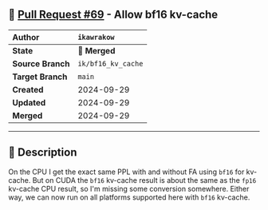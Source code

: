 ## 🔀 [Pull Request #69](https://github.com/ikawrakow/ik_llama.cpp/pull/69) - Allow bf16 kv-cache

| **Author** | `ikawrakow` |
| :--- | :--- |
| **State** | 🔀 **Merged** |
| **Source Branch** | `ik/bf16_kv_cache` |
| **Target Branch** | `main` |
| **Created** | 2024-09-29 |
| **Updated** | 2024-09-29 |
| **Merged** | 2024-09-29 |

---

## 📄 Description

On the CPU I get the exact same PPL with and without FA using `bf16` for kv-cache. But on CUDA the `bf16` kv-cache result is about the same as the `fp16` kv-cache CPU result, so I'm missing some conversion somewhere. Either way, we can now run on all platforms supported here with `bf16` kv-cache.